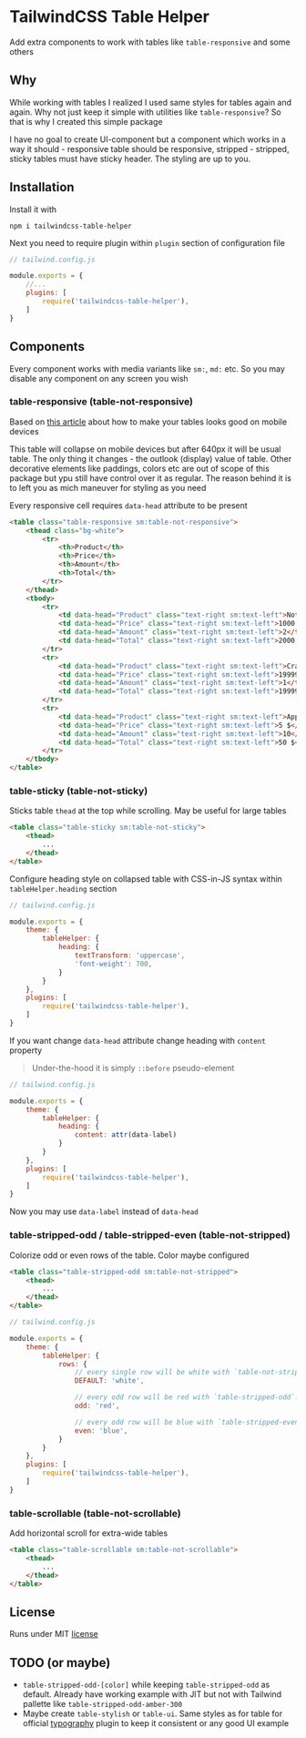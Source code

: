 # TailwindCSS Table Helper

Add extra components to work with tables like `table-responsive` and some others

## Why

While working with tables I realized I used same styles for tables again and again. Why not just keep it simple with utilities like `table-responsive`? So that is why I created this simple package

I have no goal to create UI-component but a component which works in a way it should - responsive table should be responsive, stripped - stripped, sticky tables must have sticky header. The styling are up to you.

## Installation

Install it with

```
npm i tailwindcss-table-helper
```

Next you need to require plugin within `plugin` section of configuration file

```js
// tailwind.config.js

module.exports = {
    //...
    plugins: [
        require('tailwindcss-table-helper'),
    ]
}
```

## Components

Every component works with media variants like `sm:`, `md:` etc. So you may disable any component on any screen you wish

### table-responsive (table-not-responsive)

Based on [this article](https://css-tricks.com/responsive-data-tables/) about how to make your tables looks good on mobile devices

This table will collapse on mobile devices but after 640px it will be usual table. The only thing it changes - the outlook (display) value of table. Other decorative elements like paddings, colors etc are out of scope of this package but ypu still have control over it as regular. The reason behind it is to left you as mich maneuver for styling as you need

Every responsive cell requires `data-head` attribute to be present 

```html
<table class="table-responsive sm:table-not-responsive">
    <thead class="bg-white">
        <tr>
            <th>Product</th>
            <th>Price</th>
            <th>Amount</th>
            <th>Total</th>
        </tr>
    </thead>
    <tbody>
        <tr>
            <td data-head="Product" class="text-right sm:text-left">Notebook Some Model XZ-1000i</td>
            <td data-head="Price" class="text-right sm:text-left">1000 $</td>
            <td data-head="Amount" class="text-right sm:text-left">2</td>
            <td data-head="Total" class="text-right sm:text-left">2000 $</td>
        </tr>
        <tr>
            <td data-head="Product" class="text-right sm:text-left">Crazy Looking Shoes "Walk Like a God"</td>
            <td data-head="Price" class="text-right sm:text-left">19999 $</td>
            <td data-head="Amount" class="text-right sm:text-left">1</td>
            <td data-head="Total" class="text-right sm:text-left">19999 $</td>
        </tr>
        <tr>
            <td data-head="Product" class="text-right sm:text-left">Apple (Fruit)</td>
            <td data-head="Price" class="text-right sm:text-left">5 $</td>
            <td data-head="Amount" class="text-right sm:text-left">10</td>
            <td data-head="Total" class="text-right sm:text-left">50 $</td>
        </tr>
    </tbody>
</table>
```

### table-sticky (table-not-sticky)

Sticks table `thead` at the top while scrolling. May be useful for large tables 

```html
<table class="table-sticky sm:table-not-sticky">
    <thead>
        ...
    </thead>
</table>
```

Configure heading style on collapsed table with CSS-in-JS syntax within `tableHelper.heading` section

```js
// tailwind.config.js

module.exports = {
    theme: {
        tableHelper: {
            heading: {
                textTransform: 'uppercase',
                'font-weight': 700,
            }
        }
    },
    plugins: [
        require('tailwindcss-table-helper'),
    ]
}
```

If you want change `data-head` attribute change heading with `content` property

> Under-the-hood it is simply `::before` pseudo-element

```js
// tailwind.config.js

module.exports = {
    theme: {
        tableHelper: {
            heading: {
                content: attr(data-label)
            }
        }
    },
    plugins: [
        require('tailwindcss-table-helper'),
    ]
}
```

Now you may use `data-label` instead of `data-head`

### table-stripped-odd / table-stripped-even (table-not-stripped)

Colorize odd or even rows of the table. Color maybe configured

```html
<table class="table-stripped-odd sm:table-not-stripped">
    <thead>
        ...
    </thead>
</table>
```

```js
// tailwind.config.js

module.exports = {
    theme: {
        tableHelper: {
            rows: {
                // every single row will be white with `table-not-stripped`. Default is `inherit` (parent color)
                DEFAULT: 'white',

                // every odd row will be red with `table-stripped-odd`. Default is `bg-gray-100` 
                odd: 'red',

                // every odd row will be blue with `table-stripped-even`. Default is `bg-gray-100`
                even: 'blue',
            }
        }
    },
    plugins: [
        require('tailwindcss-table-helper'),
    ]
}
```

### table-scrollable (table-not-scrollable)

Add horizontal scroll for extra-wide tables 

```html
<table class="table-scrollable sm:table-not-scrollable">
    <thead>
        ...
    </thead>
</table>
```

## License

Runs under MIT [license](https://github.com/czernika/tailwindcss-table-helper/blob/master/LICENSE.md)

## TODO (or maybe)

- `table-stripped-odd-[color]` while keeping `table-stripped-odd` as default. Already have working example with JIT but not with Tailwind pallette like `table-stripped-odd-amber-300`
- Maybe create `table-stylish` or `table-ui`. Same styles as for table for official [typography](https://github.com/tailwindlabs/tailwindcss-typography) plugin to keep it consistent or any good UI example